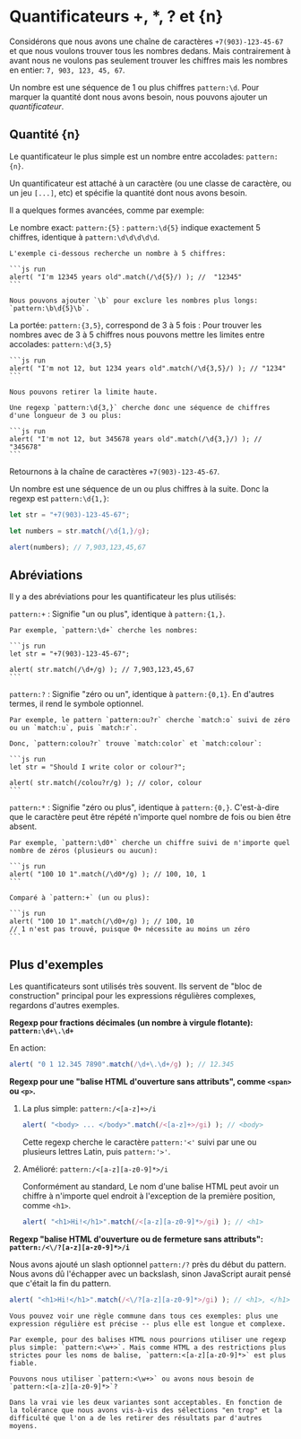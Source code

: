 # Quantificateurs +, *, ? et {n}

Considérons que nous avons une chaîne de caractères `+7(903)-123-45-67` et que nous voulons trouver tous les nombres dedans. Mais contrairement à avant nous ne voulons pas seulement trouver les chiffres mais les nombres en entier: `7, 903, 123, 45, 67`.

Un nombre est une séquence de 1 ou plus chiffres `pattern:\d`. Pour marquer la quantité dont nous avons besoin, nous pouvons ajouter un *quantificateur*.

## Quantité {n}

Le quantificateur le plus simple est un nombre entre accolades: `pattern:{n}`.

Un quantificateur est attaché à un caractère (ou une classe de caractère, ou un jeu `[...]`, etc) et spécifie la quantité dont nous avons besoin.

Il a quelques formes avancées, comme par exemple:

Le nombre exact: `pattern:{5}`
: `pattern:\d{5}` indique exactement 5 chiffres, identique à `pattern:\d\d\d\d\d`.

    L'exemple ci-dessous recherche un nombre à 5 chiffres:

    ```js run
    alert( "I'm 12345 years old".match(/\d{5}/) ); //  "12345"
    ```

    Nous pouvons ajouter `\b` pour exclure les nombres plus longs: `pattern:\b\d{5}\b`.

La portée: `pattern:{3,5}`, correspond de 3 à 5 fois
: Pour trouver les nombres avec de 3 à 5 chiffres nous pouvons mettre les limites entre accolades: `pattern:\d{3,5}`

    ```js run
    alert( "I'm not 12, but 1234 years old".match(/\d{3,5}/) ); // "1234"
    ```

    Nous pouvons retirer la limite haute.

    Une regexp `pattern:\d{3,}` cherche donc une séquence de chiffres d'une longueur de 3 ou plus:

    ```js run
    alert( "I'm not 12, but 345678 years old".match(/\d{3,}/) ); // "345678"
    ```

Retournons à la chaîne de caractères `+7(903)-123-45-67`.

Un nombre est une séquence de un ou plus chiffres à la suite. Donc la regexp est `pattern:\d{1,}`:

```js run
let str = "+7(903)-123-45-67";

let numbers = str.match(/\d{1,}/g);

alert(numbers); // 7,903,123,45,67
```

## Abréviations

Il y a des abréviations pour les quantificateur les plus utilisés:

`pattern:+`
: Signifie "un ou plus", identique à `pattern:{1,}`.

    Par exemple, `pattern:\d+` cherche les nombres:

    ```js run
    let str = "+7(903)-123-45-67";

    alert( str.match(/\d+/g) ); // 7,903,123,45,67
    ```

`pattern:?`
: Signifie "zéro ou un", identique à `pattern:{0,1}`. En d'autres termes, il rend le symbole optionnel.

    Par exemple, le pattern `pattern:ou?r` cherche `match:o` suivi de zéro ou un `match:u`, puis `match:r`.

    Donc, `pattern:colou?r` trouve `match:color` et `match:colour`:

    ```js run
    let str = "Should I write color or colour?";

    alert( str.match(/colou?r/g) ); // color, colour
    ```

`pattern:*`
: Signifie "zéro ou plus", identique à `pattern:{0,}`. C'est-à-dire que le caractère peut être répété n'importe quel nombre de fois ou bien être absent.

    Par exemple, `pattern:\d0*` cherche un chiffre suivi de n'importe quel nombre de zéros (plusieurs ou aucun):

    ```js run
    alert( "100 10 1".match(/\d0*/g) ); // 100, 10, 1
    ```

    Comparé à `pattern:+` (un ou plus):

    ```js run
    alert( "100 10 1".match(/\d0+/g) ); // 100, 10
    // 1 n'est pas trouvé, puisque 0+ nécessite au moins un zéro
    ```

## Plus d'exemples

Les quantificateurs sont utilisés très souvent. Ils servent de "bloc de construction" principal pour les expressions régulières complexes, regardons d'autres exemples.

**Regexp pour fractions décimales (un nombre à virgule flotante): `pattern:\d+\.\d+`**

En action:
```js run
alert( "0 1 12.345 7890".match(/\d+\.\d+/g) ); // 12.345
```

**Regexp pour une "balise HTML d'ouverture sans attributs", comme `<span>` ou `<p>`.**

1. La plus simple: `pattern:/<[a-z]+>/i`

    ```js run
    alert( "<body> ... </body>".match(/<[a-z]+>/gi) ); // <body>
    ```

    Cette regexp cherche le caractère `pattern:'<'` suivi par une ou plusieurs lettres Latin, puis  `pattern:'>'`.

2. Amélioré: `pattern:/<[a-z][a-z0-9]*>/i`

    Conformément au standard, Le nom d'une balise HTML peut avoir un chiffre à n'importe quel endroit à l'exception de la première position, comme `<h1>`.

    ```js run
    alert( "<h1>Hi!</h1>".match(/<[a-z][a-z0-9]*>/gi) ); // <h1>
    ```

**Regexp "balise HTML d'ouverture ou de fermeture sans attributs": `pattern:/<\/?[a-z][a-z0-9]*>/i`**

Nous avons ajouté un slash optionnel `pattern:/?` près du début du pattern. Nous avons dû l'échapper avec un backslash, sinon JavaScript aurait pensé que c'était la fin du pattern.

```js run
alert( "<h1>Hi!</h1>".match(/<\/?[a-z][a-z0-9]*>/gi) ); // <h1>, </h1>
```

```smart header="Pour rendre une regexp plus précise, nous devons souvent la rendre plus complexe"
Vous pouvez voir une règle commune dans tous ces exemples: plus une expression régulière est précise -- plus elle est longue et complexe.

Par exemple, pour des balises HTML nous pourrions utiliser une regexp plus simple: `pattern:<\w+>`. Mais comme HTML a des restrictions plus strictes pour les noms de balise, `pattern:<[a-z][a-z0-9]*>` est plus fiable.

Pouvons nous utiliser `pattern:<\w+>` ou avons nous besoin de `pattern:<[a-z][a-z0-9]*>`?

Dans la vrai vie les deux variantes sont acceptables. En fonction de la tolérance que nous avons vis-à-vis des sélections "en trop" et la difficulté que l'on a de les retirer des résultats par d'autres moyens.
```
